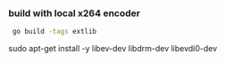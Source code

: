 

### build with local x264 encoder

```bash
 go build -tags extlib
```


sudo apt-get install -y libev-dev libdrm-dev libevdi0-dev